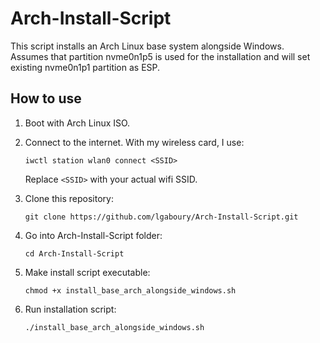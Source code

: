 # Arch-Install-Script  
This script installs an Arch Linux base system alongside Windows.  
Assumes that partition nvme0n1p5 is used for the installation and will set existing nvme0n1p1 partition as ESP.  

## How to use  
1. Boot with Arch Linux ISO.
2. Connect to the internet.  With my wireless card, I use:
   ```
   iwctl station wlan0 connect <SSID>
   ```
   Replace ```<SSID>``` with your actual wifi SSID.
   
3. Clone this repository:  
   ```
   git clone https://github.com/lgaboury/Arch-Install-Script.git
   ```
4. Go into Arch-Install-Script folder:  
   ```
   cd Arch-Install-Script
   ```
4. Make install script executable:
   ```
   chmod +x install_base_arch_alongside_windows.sh
   ```
5. Run installation script:  
   ```
   ./install_base_arch_alongside_windows.sh
   ```
